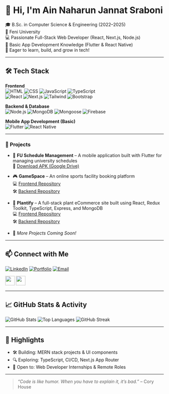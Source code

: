 # 👋 Hi, I'm Ain Naharun Jannat Sraboni

🎓 B.Sc. in Computer Science & Engineering (2022–2025)  
🏫 Feni University  
💻 Passionate Full-Stack Web Developer (React, Next.js, Node.js)  
📱 Basic App Development Knowledge (Flutter & React Native)  
🌱 Eager to learn, build, and grow in tech!

---

## 🛠️ Tech Stack

**Frontend**  
![HTML](https://img.shields.io/badge/-HTML5-E34F26?logo=html5&logoColor=white)
![CSS](https://img.shields.io/badge/-CSS3-1572B6?logo=css3&logoColor=white)
![JavaScript](https://img.shields.io/badge/-JavaScript-F7DF1E?logo=javascript&logoColor=black)
![TypeScript](https://img.shields.io/badge/-TypeScript-3178C6?logo=typescript&logoColor=white)  
![React](https://img.shields.io/badge/-React-61DAFB?logo=react&logoColor=black)
![Next.js](https://img.shields.io/badge/-Next.js-000000?logo=next.js)
![Tailwind](https://img.shields.io/badge/-TailwindCSS-38B2AC?logo=tailwind-css&logoColor=white)
![Bootstrap](https://img.shields.io/badge/-Bootstrap-563D7C?logo=bootstrap&logoColor=white)

**Backend & Database**  
![Node.js](https://img.shields.io/badge/-Node.js-339933?logo=node.js&logoColor=white)
![MongoDB](https://img.shields.io/badge/-MongoDB-47A248?logo=mongodb&logoColor=white)
![Mongoose](https://img.shields.io/badge/-Mongoose-880000?logo=mongoose&logoColor=white)
![Firebase](https://img.shields.io/badge/-Firebase-FFCA28?logo=firebase&logoColor=black)

**Mobile App Development (Basic)**  
![Flutter](https://img.shields.io/badge/-Flutter-02569B?logo=flutter&logoColor=white)
![React Native](https://img.shields.io/badge/-React_Native-61DAFB?logo=react&logoColor=black)

---

### 📌 Projects

- 🏫 **FU Schedule Management** – A mobile application built with Flutter for managing university schedules  
  📱 [Download APK (Google Drive)](https://drive.google.com/file/d/1CD_jJKsK-kjsO4wEMLjTUy4vlaqnRjWc/view)

- 🎮 **GameSpace** – An online sports facility booking platform  
  💻 [Frontend Repository](https://github.com/Naharun/online-sport-facility-booking-client)  
  🛠️ [Backend Repository](https://github.com/Naharun/sports-facilities-booking)

- 🌱 **Plantify** – A full-stack plant eCommerce site built using React, Redux Toolkit, TypeScript, Express, and MongoDB  
   💻 [Frontend Repository](https://github.com/Naharun/online-nursery-project-client)  
  🛠️ [Backend Repository](https://github.com/Naharun/online-nursery-project-server)

- 💼 *More Projects Coming Soon!*

---

## 📫 Connect with Me

[![LinkedIn](https://img.shields.io/badge/-LinkedIn-blue?logo=linkedin&logoColor=white)](https://www.linkedin.com/in/ain-naharun-jannat-sraboni-099ab82a1/)
[![Portfolio](https://img.shields.io/badge/-Portfolio-000?logo=vercel&logoColor=white)](https://naharunsraboni.netlify.app/)
[![Email](https://img.shields.io/badge/-Email-EA4335?logo=gmail&logoColor=white)](mailto:jannatsraboni11@gmail.com)

[<img src="https://cdn.jsdelivr.net/npm/simple-icons@3.0.1/icons/github.svg" height="30" />](https://github.com/Naharun)
[<img src="https://cdn.jsdelivr.net/npm/simple-icons@3.0.1/icons/facebook.svg" height="30" />](https://www.facebook.com/jannat.sraboni.7)

---

## 📈 GitHub Stats & Activity

![GitHub Stats](https://github-readme-stats.vercel.app/api?username=Naharun&show_icons=true&theme=radical)
![Top Languages](https://github-readme-stats.vercel.app/api/top-langs/?username=Naharun&layout=compact&theme=radical)
![GitHub Streak](https://streak-stats.demolab.com/?user=Naharun&theme=radical)

<!-- Optional: Uncomment to include these again later if needed -->
<!--
![GitHub Trophy](https://github-profile-trophy.vercel.app/?username=Naharun&theme=radical)
![GitHub Activity Graph](https://activity-graph.herokuapp.com/graph?username=Naharun&theme=github)
![GitHub Metrics](https://metrics.lecoq.io/Naharun)
-->

---

## 🌟 Highlights

- 🛠️ Building: MERN stack projects & UI components
- 🔍 Exploring: TypeScript, CI/CD, Next.js App Router
- 💼 Open to: Web Developer Internships & Remote Roles

---

> _“Code is like humor. When you have to explain it, it’s bad.”_ – Cory House
